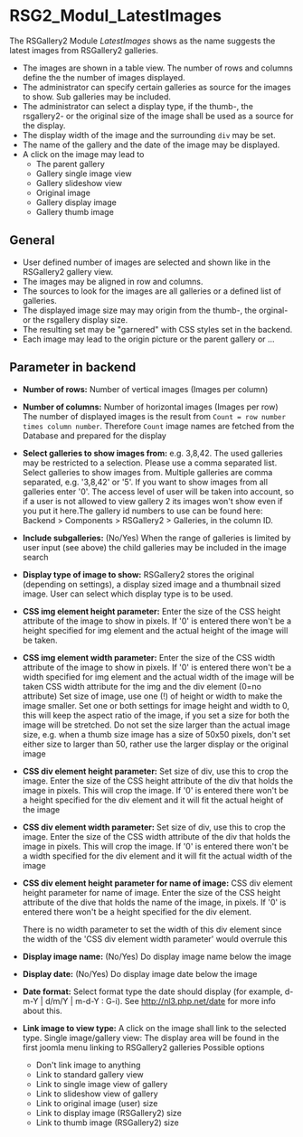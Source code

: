 # RSG2_Modul_LatestImages

The RSGallery2 Module *LatestImages* shows as the name suggests the latest images from RSGallery2 galleries.

* The images are shown in a table view. The number of rows and columns define the the number of images displayed.
* The administrator can specify certain galleries as source for the images to show. Sub galleries may be included.
* The administrator can select a display type, if the thumb-, the rsgallery2- or the original size of the image shall be used as a source for the display.
* The display width of the image and the surrounding `div` may be set.
* The name of the gallery and the date of the image may be displayed.
* A click on the image may lead to
  * The parent gallery
  * Gallery single image view
  * Gallery slideshow view
  * Original image
  * Gallery display image
  * Gallery thumb image

## General

* User defined number of images are selected and shown like in the RSGallery2 gallery view.
* The images may be aligned in row and columns.
* The sources to look for the images are all galleries or a defined list of galleries.
* The displayed image size may may origin from the thumb-, the orginal- or the rsgallery display size.
* The resulting set may be "garnered" with CSS styles set in the backend.
* Each image may lead to the origin picture or the parent gallery or ...

## Parameter in backend

* **Number of rows:** Number of vertical images  (Images per column)
* **Number of columns:** Number of horizontal images (Images per row)
The number of displayed images is the result from `Count = row number times column number`. Therefore `Count` image names are fetched from the Database and prepared for the display
* **Select galleries to show images from:** e.g. 3,8,42. The used galleries may be restricted to a selection. Please use a comma separated list. Select galleries to show images from. Multiple galleries are comma separated, e.g. '3,8,42' or '5'. If you want to show images from all galleries enter '0'. The access level of user will be taken into account, so if a user is not allowed to view gallery 2 its images won't show even if you put it here.The gallery id numbers to use can be found here: Backend > Components > RSGallery2 > Galleries, in the column ID.
* **Include subgalleries:** (No/Yes)  When the range of galleries is limited by user input (see above) the child galleries may be included in the image search
* **Display type of image to show:**  RSGallery2 stores the original (depending on settings), a display sized image and a thumbnail sized image. User can select which display type is to be used.
* **CSS img element height parameter:**  Enter the size of the CSS height attribute of the image to show in pixels. If '0' is entered there won't be a height specified for img element and the actual height of the image will be taken.
* **CSS img element width parameter:** Enter the size of the CSS width attribute of the image to show in pixels. If '0' is entered there won't be a width specified for img element and the actual width of the image will be taken
CSS width attribute for the img and the div element (0=no attribute)
Set size of image, use one (!) of height or width to make the image smaller. Set one or both settings for image height and width to 0, this will keep the aspect ratio of the image, if you set a size for both the image will be stretched. Do not set the size larger than the actual image size, e.g. when a thumb size image has a size of 50x50 pixels, don't set either size to larger than 50, rather use the larger display or the original image
* **CSS div element height parameter:** Set size of div, use this to crop the image. Enter the size of the CSS height attribute of the div that holds the image in pixels. This will crop the image. If '0' is entered there won't be a height specified for the div element and it will fit the actual height of the image
* **CSS div element width parameter:** Set size of div, use this to crop the image. Enter the size of the CSS width attribute of the div that holds the image in pixels. This will crop the image. If '0' is entered there won't be a width specified for the div element and it will fit the actual width of the image
* **CSS div element height parameter for name of image:** CSS div element height parameter for name of image. Enter the size of the CSS height attribute of the dive that holds the name of the image, in pixels. If '0' is entered there won't be a height specified for the div element.

  There is no width parameter to set the width of this div element since the width of the 'CSS div element width parameter' would overrule this
* **Display image name:** (No/Yes) Do display image name below the image
* **Display date:** (No/Yes) Do display image date below the image
* **Date format:** Select format type the date should display (for example, d-m-Y | d/m/Y | m-d-Y : G-i). See <http://nl3.php.net/date> for more info about this.
* **Link image to view type:**  A click on the image shall link to the selected type. Single image/gallery view: The display area will be found in the first joomla menu linking to RSGallery2 galleries
Possible options

  * Don't link image to anything
  * Link to standard gallery view
  * Link to single image view of gallery
  * Link to slideshow view of gallery
  * Link to original image (user) size
  * Link to display image (RSGallery2) size
  * Link to thumb image (RSGallery2) size
